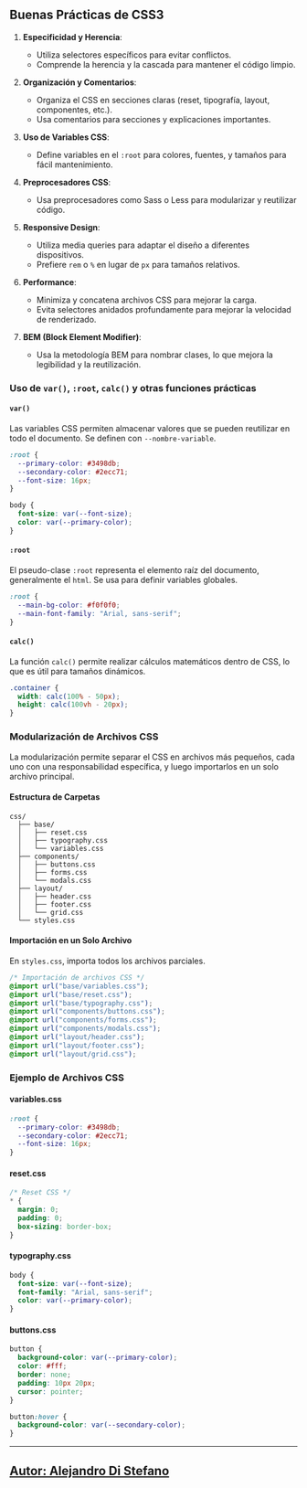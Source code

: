 ## Buenas Prácticas de CSS3

1. **Especificidad y Herencia**:

   - Utiliza selectores específicos para evitar conflictos.
   - Comprende la herencia y la cascada para mantener el código limpio.

2. **Organización y Comentarios**:

   - Organiza el CSS en secciones claras (reset, tipografía, layout, componentes, etc.).
   - Usa comentarios para secciones y explicaciones importantes.

3. **Uso de Variables CSS**:

   - Define variables en el `:root` para colores, fuentes, y tamaños para fácil mantenimiento.

4. **Preprocesadores CSS**:

   - Usa preprocesadores como Sass o Less para modularizar y reutilizar código.

5. **Responsive Design**:

   - Utiliza media queries para adaptar el diseño a diferentes dispositivos.
   - Prefiere `rem` o `%` en lugar de `px` para tamaños relativos.

6. **Performance**:

   - Minimiza y concatena archivos CSS para mejorar la carga.
   - Evita selectores anidados profundamente para mejorar la velocidad de renderizado.

7. **BEM (Block Element Modifier)**:
   - Usa la metodología BEM para nombrar clases, lo que mejora la legibilidad y la reutilización.

### Uso de `var()`, `:root`, `calc()` y otras funciones prácticas

#### `var()`

Las variables CSS permiten almacenar valores que se pueden reutilizar en todo el documento. Se definen con `--nombre-variable`.

```css
:root {
  --primary-color: #3498db;
  --secondary-color: #2ecc71;
  --font-size: 16px;
}

body {
  font-size: var(--font-size);
  color: var(--primary-color);
}
```

#### `:root`

El pseudo-clase `:root` representa el elemento raíz del documento, generalmente el `html`. Se usa para definir variables globales.

```css
:root {
  --main-bg-color: #f0f0f0;
  --main-font-family: "Arial, sans-serif";
}
```

#### `calc()`

La función `calc()` permite realizar cálculos matemáticos dentro de CSS, lo que es útil para tamaños dinámicos.

```css
.container {
  width: calc(100% - 50px);
  height: calc(100vh - 20px);
}
```

### Modularización de Archivos CSS

La modularización permite separar el CSS en archivos más pequeños, cada uno con una responsabilidad específica, y luego importarlos en un solo archivo principal.

#### Estructura de Carpetas

```plaintext
css/
  ├── base/
  │   ├── reset.css
  │   ├── typography.css
  │   └── variables.css
  ├── components/
  │   ├── buttons.css
  │   ├── forms.css
  │   └── modals.css
  ├── layout/
  │   ├── header.css
  │   ├── footer.css
  │   └── grid.css
  └── styles.css
```

#### Importación en un Solo Archivo

En `styles.css`, importa todos los archivos parciales.

```css
/* Importación de archivos CSS */
@import url("base/variables.css");
@import url("base/reset.css");
@import url("base/typography.css");
@import url("components/buttons.css");
@import url("components/forms.css");
@import url("components/modals.css");
@import url("layout/header.css");
@import url("layout/footer.css");
@import url("layout/grid.css");
```

### Ejemplo de Archivos CSS

#### variables.css

```css
:root {
  --primary-color: #3498db;
  --secondary-color: #2ecc71;
  --font-size: 16px;
}
```

#### reset.css

```css
/* Reset CSS */
* {
  margin: 0;
  padding: 0;
  box-sizing: border-box;
}
```

#### typography.css

```css
body {
  font-size: var(--font-size);
  font-family: "Arial, sans-serif";
  color: var(--primary-color);
}
```

#### buttons.css

```css
button {
  background-color: var(--primary-color);
  color: #fff;
  border: none;
  padding: 10px 20px;
  cursor: pointer;
}

button:hover {
  background-color: var(--secondary-color);
}
```


---


## [Autor: Alejandro Di Stefano](https://github.com/Drako01)